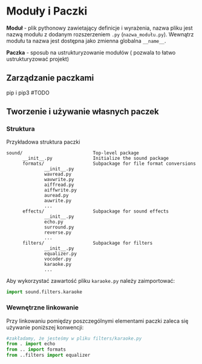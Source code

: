 # Moduły i Paczki


**Moduł** - plik pythonowy zawietający definicje i wyrażenia, nazwa pliku jest nazwą modułu z dodanym rozszerzeniem `.py` (`nazwa_modułu.py`). Wewnątrz modułu ta nazwa jest dostępna jako zmienna globalna `__name__`.

**Paczka** - sposub na ustrukturyzowanie modułów ( pozwala to łatwo ustrukturyzować projekt)

## Zarządzanie paczkami
pip i pip3 #TODO

## Tworzenie i używanie własnych paczek
### Struktura
Przykładowa struktura paczki
```
sound/                          Top-level package
      __init__.py               Initialize the sound package
      formats/                  Subpackage for file format conversions
              __init__.py
              wavread.py
              wavwrite.py
              aiffread.py
              aiffwrite.py
              auread.py
              auwrite.py
              ...
      effects/                  Subpackage for sound effects
              __init__.py
              echo.py
              surround.py
              reverse.py
              ...
      filters/                  Subpackage for filters
              __init__.py
              equalizer.py
              vocoder.py
              karaoke.py
              ...
```
Aby wykorzystać zawartość pliku `karaoke.py` należy zaimportować:
```python
import sound.filters.karaoke
```

### Wewnętrzne linkowanie

Przy linkowaniu pomiędzy poszczególnymi elementami paczki zaleca się używanie poniższej konwencji:
```python
#zakładamy, że jesteśmy w pliku filters/karaoke.py
from . import echo 
from .. import formats
from ..filters import equalizer
```